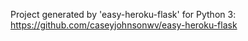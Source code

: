 Project generated by 'easy-heroku-flask' for Python 3:
https://github.com/caseyjohnsonwv/easy-heroku-flask
